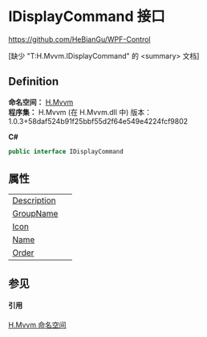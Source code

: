 # IDisplayCommand 接口
https://github.com/HeBianGu/WPF-Control

\[缺少 "T:H.Mvvm.IDisplayCommand" 的 &lt;summary&gt; 文档\]



## Definition
**命名空间：** <a href="2171cdff-f9c4-6682-6b3e-a29f9cee4c25">H.Mvvm</a>  
**程序集：** H.Mvvm (在 H.Mvvm.dll 中) 版本：1.0.3+58daf524b91f25bbf55d2f64e549e4224fcf9802

**C#**
``` C#
public interface IDisplayCommand
```



## 属性
<table>
<tr>
<td><a href="f61ad4b6-5a2b-1298-9f01-ecfdd7ee72df">Description</a></td>
<td> </td></tr>
<tr>
<td><a href="0c7f7a20-8ac3-3d82-4f24-fa345df0f860">GroupName</a></td>
<td> </td></tr>
<tr>
<td><a href="3f4bdd5e-027e-f59c-4ba5-dd05a6bd8a4e">Icon</a></td>
<td> </td></tr>
<tr>
<td><a href="ae63c073-dd43-7c98-1039-965019b09ab1">Name</a></td>
<td> </td></tr>
<tr>
<td><a href="3367e6d0-f3ff-9078-785a-ee5744153e9f">Order</a></td>
<td> </td></tr>
</table>

## 参见


#### 引用
<a href="2171cdff-f9c4-6682-6b3e-a29f9cee4c25">H.Mvvm 命名空间</a>  
